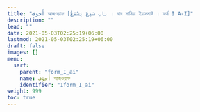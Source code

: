 ```yaml
---
title: "أَجوَف আজওয়াফ [باب سَمِعَ يَسْمَعُ । বাব সামিয়া ইয়াসমাউ । ফর্ম I A-I]"
description: ""
lead: ""
date: 2021-05-03T02:25:19+06:00
lastmod: 2021-05-03T02:25:19+06:00
draft: false
images: []
menu: 
  sarf:
    parent: "form_I_ai"
    name: أَجوَف আজওয়াফ
    identifier: "1form_I_ai"
weight: 999
toc: true
---
```



